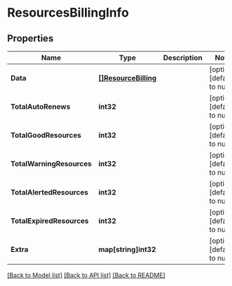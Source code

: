 # ResourcesBillingInfo

## Properties
Name | Type | Description | Notes
------------ | ------------- | ------------- | -------------
**Data** | [**[]ResourceBilling**](ResourceBilling.md) |  | [optional] [default to null]
**TotalAutoRenews** | **int32** |  | [optional] [default to null]
**TotalGoodResources** | **int32** |  | [optional] [default to null]
**TotalWarningResources** | **int32** |  | [optional] [default to null]
**TotalAlertedResources** | **int32** |  | [optional] [default to null]
**TotalExpiredResources** | **int32** |  | [optional] [default to null]
**Extra** | **map[string]int32** |  | [optional] [default to null]

[[Back to Model list]](../README.md#documentation-for-models) [[Back to API list]](../README.md#documentation-for-api-endpoints) [[Back to README]](../README.md)

